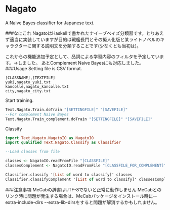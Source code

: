 # Nagato 
A Naive Bayes classifier for Japanese text.

###なにこれ
NagatoはHaskellで書かれたナイーブベイズ分類器です。とりあえず適当に実装していますが目的は戦艦長門とその擬人化版と某ライトノベルのキャラクターに関する説明文を分類することです(少なくとも当初は)。  

これからの機能追加予定として、品詞による学習内容のフィルタを予定しています。→しました。
あとComplement Naive Bayesにも対応しました。
###Usage
Setting file is CSV format.
```
[CLASSNAME],[TEXTFILE]
yuki,nagato_yuki.txt
kancolle,nagato_kancolle.txt
city,nagato_city.txt
```
Start training.
```haskell
Text.Nagato.Train.doTrain "[SETTINGFILE]" "[SAVEFILE]"
--For complement Naive Bayes
Text.Nagato.Train_complement.doTrain "[SETTINGFILE]" "[SAVEFILE]"

```
Classify
```haskell
import Text.Nagato.NagatoIO as NagatoIO
import qualified Text.Nagato.Classify as Classifier

--Load classes from file

classes <- NagatoIO.readFromFile "[CLASSFILE]"
classesComplement <- NagatoIO.readFromFile "[CLASSFILE_FOR_COMPLEMENT]"

Classifier.classify '[List of word to classify]' classes
Classifier.classifyComplement '[List of word to classify]' classesComplement
```
###注意事項
MeCabの辞書はUTF-8でないと正常に動作しません
MeCabとのリンク時に問題が発生する場合は、MeCabパッケージをインストール時に--extra-include-dirs --extra-lib-dirsをすると問題が解消するかもしれません。
